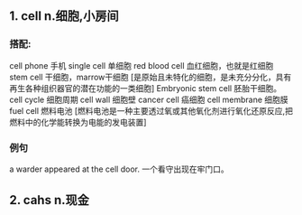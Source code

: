 ## 1.   cell n.细胞,小房间
### 搭配:
cell phone 手机
single cell 单细胞
red blood cell 血红细胞，也就是红细胞
stem cell 干细胞，marrow干细胞 
[是原始且未特化的细胞，是未充分分化，具有再生各种组织器官的潜在功能的一类细胞]
Embryonic stem cell 胚胎干细胞。
cell cycle 细胞周期
cell wall 细胞壁
cancer cell 癌细胞
cell membrane 细胞膜
fuel cell 燃料电池
[燃料电池是一种主要透过氧或其他氧化剂进行氧化还原反应,把燃料中的化学能转换为电能的发电装置]
### 例句
a warder appeared at the cell door. 一个看守出现在牢门口。

## 2.  cahs n.现金